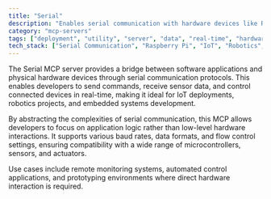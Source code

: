 ```yaml
---
title: "Serial"
description: "Enables serial communication with hardware devices like Raspberry Pi for IoT and robotics applications with real-world control."
category: "mcp-servers"
tags: ["deployment", "utility", "server", "data", "real-time", "hardware", "communication", "IoT", "robotics"]
tech_stack: ["Serial Communication", "Raspberry Pi", "IoT", "Robotics", "Embedded Systems", "Microcontrollers", "Sensors", "Actuators"]
---
```


The Serial MCP server provides a bridge between software applications and physical hardware devices through serial communication protocols. This enables developers to send commands, receive sensor data, and control connected devices in real-time, making it ideal for IoT deployments, robotics projects, and embedded systems development.

By abstracting the complexities of serial communication, this MCP allows developers to focus on application logic rather than low-level hardware interactions. It supports various baud rates, data formats, and flow control settings, ensuring compatibility with a wide range of microcontrollers, sensors, and actuators.

Use cases include remote monitoring systems, automated control applications, and prototyping environments where direct hardware interaction is required.